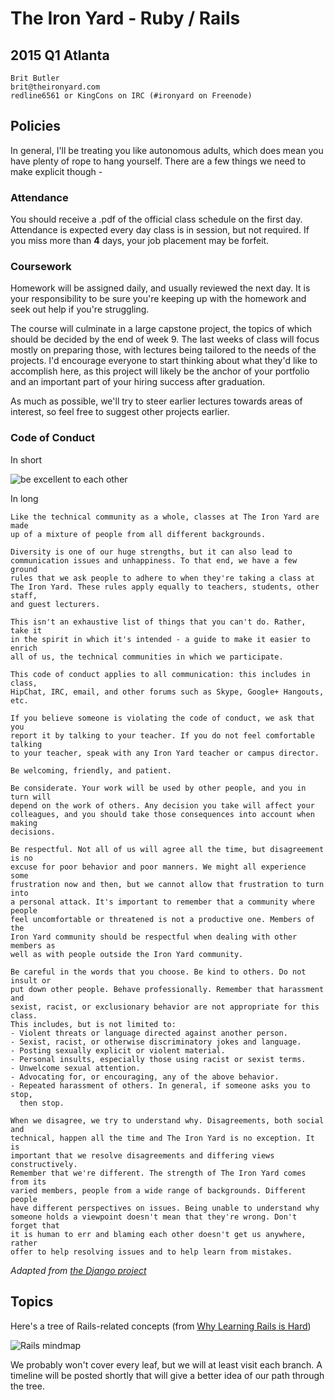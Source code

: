 # The Iron Yard - Ruby / Rails
## 2015 Q1 Atlanta

    Brit Butler
    brit@theironyard.com
    redline6561 or KingCons on IRC (#ironyard on Freenode)

## Policies

In general, I'll be treating you like autonomous adults, which does mean you
have plenty of rope to hang yourself. There are a few things we need to make
explicit though -

### Attendance

You should receive a .pdf of the official class schedule on the first day.
Attendance is expected every day class is in session, but not required. If you
miss more than **4** days, your job placement may be forfeit.

### Coursework

Homework will be assigned daily, and usually reviewed the next day. It is your
responsibility to be sure you're keeping up with the homework and seek out help
if you're struggling.

The course will culminate in a large capstone project, the topics of which
should be decided by the end of week 9. The last weeks of class will focus
mostly on preparing those, with lectures being tailored to the needs of the
projects. I'd encourage everyone to start thinking about what they'd like to
accomplish here, as this project will likely be the anchor of your portfolio and
an important part of your hiring success after graduation.

As much as possible, we'll try to steer earlier lectures towards areas of
interest, so feel free to suggest other projects earlier.

### Code of Conduct

In short

![be excellent to each other](http://imgur.com/GUK7sDN.png)

In long

    Like the technical community as a whole, classes at The Iron Yard are made
    up of a mixture of people from all different backgrounds.

    Diversity is one of our huge strengths, but it can also lead to
    communication issues and unhappiness. To that end, we have a few ground
    rules that we ask people to adhere to when they're taking a class at
    The Iron Yard. These rules apply equally to teachers, students, other staff,
    and guest lecturers.

    This isn't an exhaustive list of things that you can't do. Rather, take it
    in the spirit in which it's intended - a guide to make it easier to enrich
    all of us, the technical communities in which we participate.

    This code of conduct applies to all communication: this includes in class,
    HipChat, IRC, email, and other forums such as Skype, Google+ Hangouts, etc.

    If you believe someone is violating the code of conduct, we ask that you
    report it by talking to your teacher. If you do not feel comfortable talking
    to your teacher, speak with any Iron Yard teacher or campus director.

    Be welcoming, friendly, and patient.

    Be considerate. Your work will be used by other people, and you in turn will
    depend on the work of others. Any decision you take will affect your
    colleagues, and you should take those consequences into account when making
    decisions.

    Be respectful. Not all of us will agree all the time, but disagreement is no
    excuse for poor behavior and poor manners. We might all experience some
    frustration now and then, but we cannot allow that frustration to turn into
    a personal attack. It's important to remember that a community where people
    feel uncomfortable or threatened is not a productive one. Members of the
    Iron Yard community should be respectful when dealing with other members as
    well as with people outside the Iron Yard community.

    Be careful in the words that you choose. Be kind to others. Do not insult or
    put down other people. Behave professionally. Remember that harassment and
    sexist, racist, or exclusionary behavior are not appropriate for this class.
    This includes, but is not limited to:
    - Violent threats or language directed against another person.
    - Sexist, racist, or otherwise discriminatory jokes and language.
    - Posting sexually explicit or violent material.
    - Personal insults, especially those using racist or sexist terms.
    - Unwelcome sexual attention.
    - Advocating for, or encouraging, any of the above behavior.
    - Repeated harassment of others. In general, if someone asks you to stop,
      then stop.

    When we disagree, we try to understand why. Disagreements, both social and
    technical, happen all the time and The Iron Yard is no exception. It is
    important that we resolve disagreements and differing views constructively.
    Remember that we're different. The strength of The Iron Yard comes from its
    varied members, people from a wide range of backgrounds. Different people
    have different perspectives on issues. Being unable to understand why
    someone holds a viewpoint doesn't mean that they're wrong. Don't forget that
    it is human to err and blaming each other doesn't get us anywhere, rather
    offer to help resolving issues and to help learn from mistakes.

_Adapted from [the Django project](https://www.djangoproject.com/conduct/)_

## Topics

Here's a tree of Rails-related concepts (from
[Why Learning Rails is Hard](https://www.codefellows.org/blog/this-is-why-learning-rails-is-hard))

![Rails mindmap](http://i.imgur.com/yAL7GMz.jpg)

We probably won't cover every leaf, but we will at least visit each
branch. A timeline will be posted shortly that will give a better idea
of our path through the tree.
